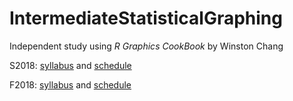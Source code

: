 # IntermediateStatisticalGraphing

Independent study using *R Graphics CookBook* by Winston Chang 

S2018: [syllabus](https://stat-jet-asu.github.io/IntermediateDataVisR/Syllabus/SyllabusS2018.html) and [schedule](https://stat-jet-asu.github.io/IntermediateDataVisR/Schedule/ScheduleS2018.html)

F2018: [syllabus](https://stat-jet-asu.github.io/IntermediateDataVisR/Syllabus/SyllabusF2018.html) and [schedule](https://stat-jet-asu.github.io/IntermediateDataVisR/Schedule/ScheduleF2018.html)
